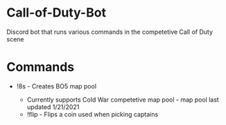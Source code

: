 # Call-of-Duty-Bot

Discord bot that runs various commands in the competetive Call of Duty scene

# Commands
<ul>
<li>!8s - Creates BO5 map pool</li>
<ul>
  <li>Currently supports Cold War competetive map pool - map pool last updated 1/21/2021</li>
</li>
<li>!flip - Flips a coin used when picking captains</li>
</ul>
